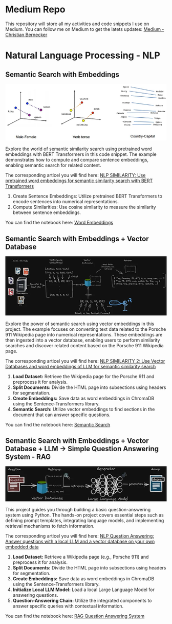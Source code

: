 # Medium Repo

This repository will store all my activities and code snippets I use on Medium. You can follow me on Medium to get the latets updates: 
[Medium - Christian Bernecker](https://medium.com/@christianbernecker)

# Natural Language Processing - NLP

## Semantic Search with Embeddings

![Word Embeddings](images/word_embeddings.webp "Word Embeddings")


Explore the world of semantic similarity search using pretrained word embeddings with BERT Transformers in this code snippet. The example demonstrates how to compute and compare sentence embeddings, enabling semantic search for related content.

The corresponding articel you will find here:
[NLP SIMILARITY: Use pretrained word embeddings for semantic similarity search with BERT Transformers](https://medium.com/@christianbernecker/nlp-similarity-use-pretrained-word-embeddings-for-semantic-similarity-search-with-bert-4beaf7b6a148)

1. Create Sentence Embeddings: Utilize pretrained BERT Transformers to encode sentences into numerical representations.
2. Compute Similarities: Use cosine similarity to measure the similarity between sentence embeddings.

You can find the notebook here: [Word Embeddings](word_embeddings.ipynb)


## Semantic Search with Embeddings + Vector Database 

![Architecture for advanced semantic similarity search](images/semantic_search.webp "Architecture for advanced semantic similarity search")

Explore the power of semantic search using vector embeddings in this project. The example focuses on converting text data related to the Porsche 911 Wikipedia page into numerical representations. These embeddings are then ingested into a vector database, enabling users to perform similarity searches and discover related content based on the Porsche 911 Wikipedia page.

The corresponding articel you will find here:
[NLP SIMILARITY 2: Use Vector Databases and word embeddings of LLM for semantic similarity search](https://medium.com/@christianbernecker/nlp-similarity-2-use-vector-databases-and-word-embeddings-of-llm-for-semantic-similarity-search-12514d78d88c)

1. **Load Dataset:** Retrieve the Wikipedia page for the Porsche 911 and preprocess it for analysis.
2. **Split Documents:** Divide the HTML page into subsections using headers for segmentation.
3. **Create Embeddings:** Save data as word embeddings in ChromaDB using the Sentence-Transformers library.
4. **Semantic Search:** Utilize vector embeddings to find sections in the document that can answer specific questions.

You can find the notebook here: [Semantic Search](semantic_search.ipynb)


## Semantic Search with Embeddings + Vector Database + LLM -> Simple Question Answering System - RAG

![Simplified RAG Architecture](images/simplified_RAG_architecture.webp "Retrieval Augmented Generation (RAG)")

This project guides you through building a basic question-answering system using Python. The hands-on project covers essential steps such as defining prompt templates, integrating language models, and implementing retrieval mechanisms to fetch information. 

The corresponding articel you will find here:
[NLP Question Answering: Answer questions with a local LLM and a vector database on your own embedded data](https://medium.com/@christianbernecker/nlp-question-answering-answer-questions-with-a-local-llm-and-a-vector-database-on-your-own-adfd876eb48f)

1. **Load Dataset:** Retrieve a Wikipedia page (e.g., Porsche 911) and preprocess it for analysis.
2. **Split Documents:** Divide the HTML page into subsections using headers for segmentation.
3. **Create Embeddings:** Save data as word embeddings in ChromaDB using the Sentence-Transformers library.
4. **Initialize Local LLM Model:** Load a local Large Language Model for answering questions.
5. **Question-Answering Chain:** Utilize the integrated components to answer specific queries with contextual information.

You can find the notebook here: [RAG Question Answering System](question_answering_rag.ipynb)